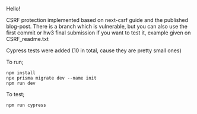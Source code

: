 Hello!

CSRF protection implemented based on next-csrf guide and the published blog-post.
There is a branch which is vulnerable, but you can also use the first commit or hw3 final submission if you want to test it, example given on CSRF_readme.txt

Cypress tests were added (10 in total, cause they are pretty small ones)


To run;
```
npm install
npx prisma migrate dev --name init
npm run dev
```

To test;
```
npm run cypress
```